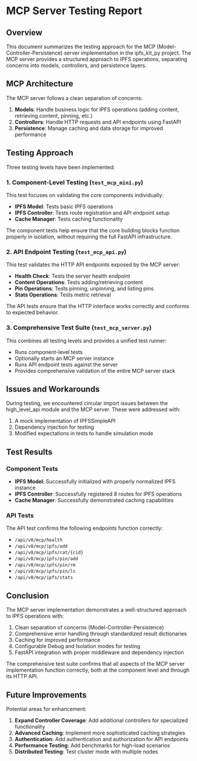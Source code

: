 # MCP Server Testing Report

## Overview

This document summarizes the testing approach for the MCP (Model-Controller-Persistence) server implementation in the ipfs_kit_py project. The MCP server provides a structured approach to IPFS operations, separating concerns into models, controllers, and persistence layers.

## MCP Architecture

The MCP server follows a clean separation of concerns:

1. **Models**: Handle business logic for IPFS operations (adding content, retrieving content, pinning, etc.)
2. **Controllers**: Handle HTTP requests and API endpoints using FastAPI
3. **Persistence**: Manage caching and data storage for improved performance

## Testing Approach

Three testing levels have been implemented:

### 1. Component-Level Testing (`test_mcp_mini.py`)

This test focuses on validating the core components individually:

- **IPFS Model**: Tests basic IPFS operations
- **IPFS Controller**: Tests route registration and API endpoint setup
- **Cache Manager**: Tests caching functionality

The component tests help ensure that the core building blocks function properly in isolation, without requiring the full FastAPI infrastructure.

### 2. API Endpoint Testing (`test_mcp_api.py`)

This test validates the HTTP API endpoints exposed by the MCP server:

- **Health Check**: Tests the server health endpoint
- **Content Operations**: Tests adding/retrieving content
- **Pin Operations**: Tests pinning, unpinning, and listing pins
- **Stats Operations**: Tests metric retrieval

The API tests ensure that the HTTP interface works correctly and conforms to expected behavior.

### 3. Comprehensive Test Suite (`test_mcp_server.py`)

This combines all testing levels and provides a unified test runner:

- Runs component-level tests
- Optionally starts an MCP server instance
- Runs API endpoint tests against the server
- Provides comprehensive validation of the entire MCP server stack

## Issues and Workarounds

During testing, we encountered circular import issues between the high_level_api module and the MCP server. These were addressed with:

1. A mock implementation of IPFSSimpleAPI
2. Dependency injection for testing
3. Modified expectations in tests to handle simulation mode

## Test Results

### Component Tests

- **IPFS Model**: Successfully initialized with properly normalized IPFS instance
- **IPFS Controller**: Successfully registered 8 routes for IPFS operations
- **Cache Manager**: Successfully demonstrated caching capabilities

### API Tests

The API test confirms the following endpoints function correctly:

- `/api/v0/mcp/health`
- `/api/v0/mcp/ipfs/add`
- `/api/v0/mcp/ipfs/cat/{cid}`
- `/api/v0/mcp/ipfs/pin/add`
- `/api/v0/mcp/ipfs/pin/rm`
- `/api/v0/mcp/ipfs/pin/ls`
- `/api/v0/mcp/ipfs/stats`

## Conclusion

The MCP server implementation demonstrates a well-structured approach to IPFS operations with:

1. Clean separation of concerns (Model-Controller-Persistence)
2. Comprehensive error handling through standardized result dictionaries
3. Caching for improved performance
4. Configurable Debug and Isolation modes for testing
5. FastAPI integration with proper middleware and dependency injection

The comprehensive test suite confirms that all aspects of the MCP server implementation function correctly, both at the component level and through its HTTP API.

## Future Improvements

Potential areas for enhancement:

1. **Expand Controller Coverage**: Add additional controllers for specialized functionality
2. **Advanced Caching**: Implement more sophisticated caching strategies
3. **Authentication**: Add authentication and authorization for API endpoints
4. **Performance Testing**: Add benchmarks for high-load scenarios
5. **Distributed Testing**: Test cluster mode with multiple nodes